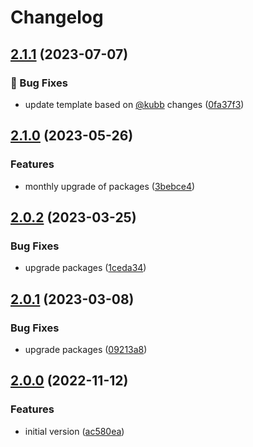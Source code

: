 # Changelog

## [2.1.1](https://github.com/stijnvanhulle/template/compare/@stijnvanhulle/template-core-v2.1.0...@stijnvanhulle/template-core-v2.1.1) (2023-07-07)


### 🐞 Bug Fixes

* update template based on [@kubb](https://github.com/kubb) changes ([0fa37f3](https://github.com/stijnvanhulle/template/commit/0fa37f36e104fe6a7e828d1af894459543895dca))

## [2.1.0](https://github.com/stijnvanhulle/template/compare/@stijnvanhulle/template-core-v2.0.2...@stijnvanhulle/template-core-v2.1.0) (2023-05-26)


### Features

* monthly upgrade of packages ([3bebce4](https://github.com/stijnvanhulle/template/commit/3bebce4742f5c22f78015b1cb8bcb16e9d97f548))

## [2.0.2](https://github.com/stijnvanhulle/template/compare/@stijnvanhulle/template-core-v2.0.1...@stijnvanhulle/template-core-v2.0.2) (2023-03-25)


### Bug Fixes

* upgrade packages ([1ceda34](https://github.com/stijnvanhulle/template/commit/1ceda34a9bfce45dc0fe3d4bfffcc2f72d2d9f7e))

## [2.0.1](https://github.com/stijnvanhulle/template/compare/@stijnvanhulle/template-core-v2.0.0...@stijnvanhulle/template-core-v2.0.1) (2023-03-08)


### Bug Fixes

* upgrade packages ([09213a8](https://github.com/stijnvanhulle/template/commit/09213a8840326c032f06a1557142507dca88becc))

## [2.0.0](https://github.com/stijnvanhulle/template/compare/@stijnvanhulle/template-core-v1.0.0...@stijnvanhulle/template-core-v2.0.0) (2022-11-12)


### Features

* initial version ([ac580ea](https://github.com/stijnvanhulle/template/commit/ac580eaf54d5b91bcab07ced68f7b67148e7d004))
